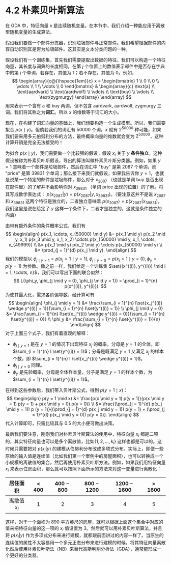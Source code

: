 # 4.2 朴素贝叶斯算法

在 GDA 中，特征向量 $x$ 是连续随机变量。在本节中，我们介绍一种能应用于离散型随机变量的生成算法。

假设我们要做一个邮件分拣器，识别垃圾邮件与正常邮件。我们希望根据邮件的内容自动识别其是否为垃圾邮件。这其实是文本分类问题的一种。

假设我们有一个训练集，首先我们需要提取出数据的特征。我们可以构造一个特征向量，其长度与词典的长度相同，在第 $j$ 个位置上的数值表示邮件中是否存在字典中的第 $j$ 个单词，若存在，其值为 $1$；若不存在，其值为 $0$。例如，
$$
\begin{array}{c@{\hspace{1em}}c}
x = \begin{bmatrix}
1 \\
0 \\
0 \\
\vdots \\
1 \\
\vdots \\
0
\end{bmatrix} &
\begin{array}{c}
\text{a} \\
\text{aardvark} \\
\text{aardwolf} \\
\vdots \\
\text{buy} \\
\vdots \\
\text{zygmurgy}
\end{array}
\end{array}
$$
用来表示一个含有 a 和 buy 两词，但不包含 aardvark, aardwolf, zygmurgy 三词。我们将其称之为**词汇**。所以 $x$ 的维数等于词汇的大小。

现在，在构建了词汇向量的基础上，我们想要构造一个生成模型。所以，我们需要拟合 $p(x \mid y)$。但倘若我们的词汇有 50000 个词，$x$ 就有 $2^{50000}$ 种可能，如果我们要采用多元伯努利分布的方法，最终概率向量的维数就会变为 $2^{50000}$，这种计算开销是完全无法接受的！

为拟合 $p(x \mid y)$，我们需要做一个比较强的假设：假设 $x_i$ 关于 $y$ **条件独立**。这种假设被称为朴素贝叶斯假设，导出的算法叫做朴素贝叶斯分类器。例如，如果 $y = 1$ 意味着一个邮件是垃圾邮件，然后在词汇中 "buy" 是第 $2087$ 个单词，而 "price" 是第 $39831$ 个单词；那么接下来我们就假设，如果我告诉你 $y = 1$，也就是说某一个特定的邮件是垃圾邮件，那么对于 $x_{2087}$ （也就是单词 buy 是否出现在邮件里）的了解并不会影响你对 $x_{39831}$ （单词 price 出现的位置）的了解。将其写成数学表达式： $p(x_{2087}|y) = p(x_{2087}|y, x_{39831})$。（要注意这并不是说 $x_{2087}$ 和 $x_{39831}$ 这两个特征是独立的，二者独立意味着 $p(x_{2087}) = p(x_{2087}|x_{39831})$，我们这里是说在给定了 $y$ 这样一个条件下，二者才是独立的，这就是条件独立的内涵）

由带有额外条件的条件概率公式，我们有
$$
\begin{align}
p(x_1, \cdots, x_{50000} \mid y) &= p(x_1 \mid y) p(x_2 \mid y, x_1) p(x_3 \mid y, x_1, x_2) \cdots p(x_{50000} \mid y, x_1, \cdots, x_{49999}) \\
&= p(x_1 \mid y) p(x_2 \mid y) \cdots p(x_{50000} \mid y) \\
&= \prod_{j = 1}^{d} p(x_j \mid y).
\end{align}
$$
我们的模型以 $\phi_{j \mid y = 1} = p(x_j = 1 \mid y = 1), \phi_{j \mid y = 0} = p(x_j= 1 \mid y = 0), \phi_y = p(y = 1)$ 为参数。像之前一样，我们给定一个训练集 $\set{(x^{(i)}, y^{(i)}) \mid i = 1, \cdots, n}$，我们可以写出下面的联合似然：
$$
L(\phi_y, \phi_{j \mid y = 0}, \phi_{j \mid y = 1}) = \prod_{i = 1}^{n} p(x^{(i)}, y^{(i)}).
$$
为使其最大化，需求各阶偏导数，经计算可有
$$
\begin{align}
\phi_{j \mid y = 1} &= \frac{\sum_{i = 1}^{n} I\set{x_j^{(i)} \wedge y^{(i)} = 1}}{\sum_{i = 1}^{n} I\set{y^{(i)} = 1}} \\
\phi_{j \mid y = 0} &= \frac{\sum_{i = 1}^{n} I\set{x_j^{(i)} \wedge y^{(i)} = 0}}{\sum_{i = 1}^{n} I\set{y^{(i)} = 0}} \\
\phi_y &= \frac{\sum_{i = 1}^{n} I\set{y^{(i)} = 1}}{n}
\end{align}
$$
对于上面三个式子，我们有着直观的解释：

- $\phi_{j \mid y = 1}$ 是在 $y = 1$ 的情况下出现特征 $x_j$ 的概率，分母是 $y = 1$ 的全体，即 $\sum_{i = 1}^{n} I \set{y^{(i)} = 1}$；分母是既满足 $y = 1$ 又满足 $x_j$ 的样本个数，即 $\sum_{i = 1}^{n} I \set{x_j^{(i)} \wedge y^{(i)} = 1}$。
- $\phi_{j \mid y = 0}$ 同理。
- $\phi_y$ 是先验概率，分母是全体样本量，分子是满足 $y = 1$ 的样本个数，为 $\sum_{i = 1}^{n} I \set{y^{(i)} = 1}$。

在得到这些参数后，我们带入贝叶斯公式，得到 $p(y = 1 \mid x)$：
$$
\begin{align}
p(y = 1 \mid x) &= \frac{p(x \mid y = 1) p(y = 1)}{p(x \mid y = 1) p(y = 1) + p(x \mid y = 0) p(y = 0)} \\
&= \frac{(\prod_{j = 1}^{d} p(x_j \mid y = 1)) p (y = 1)}{(\prod_{j = 1}^{d} p(x_j \mid y = 1)) p(y = 1) + (\prod_{j = 1}^{d} p(x_j \mid y = 0)) p(y = 0)}.
\end{align}
$$
代入计算即可，只需比较其与 $0.5$ 的大小便可做出决策。

最后我们要注意，刚刚我们对朴素贝叶斯算法的使用中，特征向量 $x_i$ 都是二项的，其实特征向量也可以是多个离散值，比如$\{1, 2, ..., k_i\}$ 这样也都是可以的。这时候只需要把对 $p(x_i|y)$ 的建模从伯努利分布改成多项式分布。实际上，即便一些原始的输入值是连续值（比如我们第一个案例中的房屋面积），也可以转换成一个小规模的离散值的集合，然后再使用朴素贝叶斯方法。例如，如果我们用特征向量 $x_i$ 来表示住房面积，那么就可以按照下面所示的方法来对这一变量进行离散化：

|   居住面积   | $<400$ | $400-800$ | $800-1200$ | $1200-1600$ | $>1600$ |
| :----------: | :----: | :-------: | :--------: | :---------: | :-----: |
| 离散值 $x_i$ |  $1$   |    $2$    |    $3$     |     $4$     |   $5$   |

这样，对于一个面积为 $890$ 平方英尺的房屋，就可以根据上面这个集合中对应的值来把特征向量的这一项的 $x_i$ 值设置为 $3$。然后就可以用朴素贝叶斯算法，并且将 $p(x_i|y)$ 作为多项式分布来进行建模，就都跟前面讲过的内容一样了。当原生的连续值的属性不太容易用一个多元正态分布来进行建模的时候，将其特征向量离散化然后使用朴素贝叶斯法（NB）来替代高斯判别分析法（GDA），通常能形成一个更好的分类器。